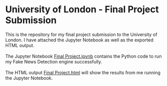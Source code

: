 # University of London - Final Project Submission

This is the repository for my final project submission to the University of London. I have attached the Jupyter Notebook as well as the exported HTML output.  <br><br>
The Jupyter Notebook [Final Project.ipynb](https://github.com/simonmurrell1979/finalproject/blob/main/Final%20Project.ipynb) contains the Python code to run my Fake News Detection engine successfully. <br><br>
The HTML output [Final Project.html](https://github.com/simonmurrell1979/finalproject/blob/main/Final%20Project.html) will show the results from me running the Jupyter Notebook. <br><br>


